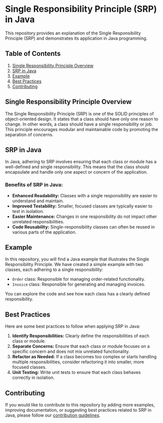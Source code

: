 # Single Responsibility Principle (SRP) in Java

This repository provides an explanation of the Single Responsibility Principle (SRP) and demonstrates its application in Java programming.

## Table of Contents

1. [Single Responsibility Principle Overview](#single-responsibility-principle-overview)
2. [SRP in Java](#srp-in-java)
3. [Example](#example)
4. [Best Practices](#best-practices)
5. [Contributing](#contributing)

## Single Responsibility Principle Overview

The Single Responsibility Principle (SRP) is one of the SOLID principles of object-oriented design. It states that a class should have only one reason to change. In other words, a class should have a single responsibility or job. This principle encourages modular and maintainable code by promoting the separation of concerns.

## SRP in Java

In Java, adhering to SRP involves ensuring that each class or module has a well-defined and single responsibility. This means that the class should encapsulate and handle only one aspect or concern of the application.

### Benefits of SRP in Java:

- **Enhanced Readability:** Classes with a single responsibility are easier to understand and maintain.
- **Improved Testability:** Smaller, focused classes are typically easier to test in isolation.
- **Easier Maintenance:** Changes in one responsibility do not impact other unrelated responsibilities.
- **Code Reusability:** Single-responsibility classes can often be reused in various parts of the application.

## Example

In this repository, you will find a Java example that illustrates the Single Responsibility Principle. We have created a simple example with two classes, each adhering to a single responsibility:

- `Order` class: Responsible for managing order-related functionality.
- `Invoice` class: Responsible for generating and managing invoices.

You can explore the code and see how each class has a clearly defined responsibility.

## Best Practices

Here are some best practices to follow when applying SRP in Java:

1. **Identify Responsibilities:** Clearly define the responsibilities of each class or module.
2. **Separate Concerns:** Ensure that each class or module focuses on a specific concern and does not mix unrelated functionality.
3. **Refactor as Needed:** If a class becomes too complex or starts handling multiple responsibilities, consider refactoring it into smaller, more focused classes.
4. **Unit Testing:** Write unit tests to ensure that each class behaves correctly in isolation.

## Contributing

If you would like to contribute to this repository by adding more examples, improving documentation, or suggesting best practices related to SRP in Java, please follow our [contribution guidelines](CONTRIBUTING.md).


